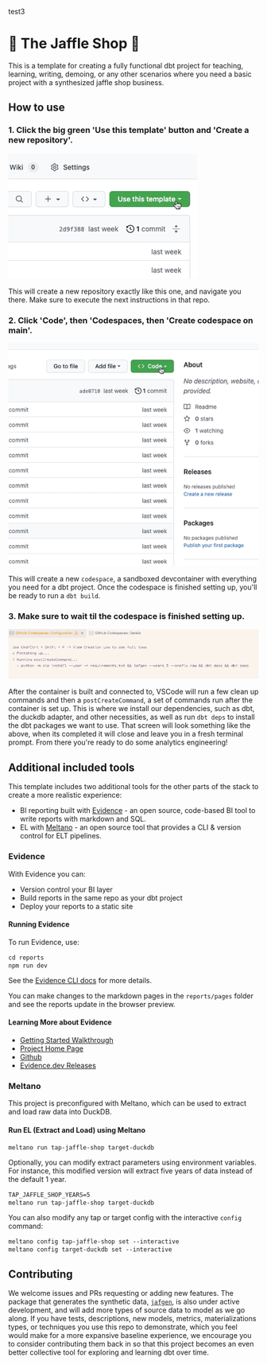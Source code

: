 test3
# 🥪 The Jaffle Shop 🦘
This is a template for creating a fully functional dbt project for teaching, learning, writing, demoing, or any other scenarios where you need a basic project with a synthesized jaffle shop business.

## How to use

### 1. Click the big green 'Use this template' button and 'Create a new repository'.

![Click use template](.github/static/use-template.gif)

This will create a new repository exactly like this one, and navigate you there. Make sure to execute the next instructions in that repo.

### 2. Click 'Code', then 'Codespaces, then 'Create codespace on main'.

![Create codespace on main](.github/static/open-codespace.gif)

This will create a new `codespace`, a sandboxed devcontainer with everything you need for a dbt project. Once the codespace is finished setting up, you'll be ready to run a `dbt build`.

### 3. Make sure to wait til the codespace is finished setting up.

![Codespaces setup screen at postCreateCommand](.github/static/codespaces-setup-screen.png)

After the container is built and connected to, VSCode will run a few clean up commands and then a `postCreateCommand`, a set of commands run after the container is set up. This is where we install our dependencies, such as dbt, the duckdb adapter, and other necessities, as well as run `dbt deps` to install the dbt packages we want to use. That screen will look something like the above, when its completed it will close and leave you in a fresh terminal prompt. From there you're ready to do some analytics engineering!

## Additional included tools

This template includes two additional tools for the other parts of the stack to create a more realistic experience:

- BI reporting built with [Evidence](https://evidence.dev) - an open source, code-based BI tool to write reports with markdown and SQL. 
- EL with [Meltano](https://meltano.com/) - an open source tool that provides a CLI & version control for ELT pipelines.

### Evidence 

With Evidence you can:
- Version control your BI layer
- Build reports in the same repo as your dbt project
- Deploy your reports to a static site

#### Running Evidence

To run Evidence, use:

```shell
cd reports
npm run dev
```

See the [Evidence CLI docs](https://docs.evidence.dev/cli) for more details.

You can make changes to the markdown pages in the `reports/pages` folder and see the reports update in the browser preview.

#### Learning More about Evidence

- [Getting Started Walkthrough](https://docs.evidence.dev/getting-started/install-evidence)
- [Project Home Page](https://www.evidence.dev)
- [Github](https://github.com/evidence-dev/evidence)
- [Evidence.dev Releases](https://github.com/evidence-dev/evidence/releases)


### Meltano

This project is preconfigured with Meltano, which can be used to extract and load raw data into DuckDB.

#### Run EL (Extract and Load) using Meltano

```console
meltano run tap-jaffle-shop target-duckdb
```

Optionally, you can modify extract parameters using environment variables. For instance, this modified version will extract five years of data instead of the default 1 year.

```console
TAP_JAFFLE_SHOP_YEARS=5
meltano run tap-jaffle-shop target-duckdb
```

You can also modify any tap or target config with the interactive `config` command:

```console
meltano config tap-jaffle-shop set --interactive
meltano config target-duckdb set --interactive
```

## Contributing

We welcome issues and PRs requesting or adding new features. The package that generates the synthetic data, [`jafgen`](https://pypi.org/project/jafgen/), is also under active development, and will add more types of source data to model as we go along. If you have tests, descriptions, new models, metrics, materializations types, or techniques you use this repo to demonstrate, which you feel would make for a more expansive baseline experience, we encourage you to consider contributing them back in so that this project becomes an even better collective tool for exploring and learning dbt over time.
